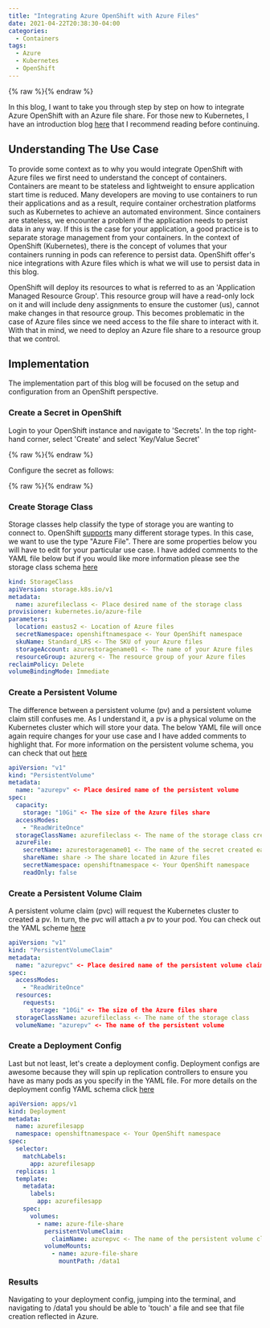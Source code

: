 ```yaml
---
title: "Integrating Azure OpenShift with Azure Files"
date: 2021-04-22T20:38:30-04:00
categories:
  - Containers
tags:
  - Azure
  - Kubernetes
  - OpenShift
---
```


{% raw %}<img src="/blog/assets/images/blog_images/aro-and-azure-files/openshift_azure.png" alt="">{% endraw %}

In this blog, I want to take you through step by step on how to integrate Azure OpenShift with an Azure file share. For those new to Kubernetes, I have an introduction blog [here](https://schiiss.github.io/blog/containers/an-introduction-to-kubernetes/) that I recommend reading before continuing.

## Understanding The Use Case

To provide some context as to why you would integrate OpenShift with Azure files we first need to understand the concept of containers. Containers are meant to be stateless and lightweight to ensure application start time is reduced. Many developers are moving to use containers to run their applications and as a result, require container orchestration platforms such as Kubernetes to achieve an automated environment. Since containers are stateless, we encounter a problem if the application needs to persist data in any way. If this is the case for your application, a good practice is to separate storage management from your containers. In the context of OpenShift (Kubernetes), there is the concept of volumes that your containers running in pods can reference to persist data. OpenShift offer's nice integrations with Azure files which is what we will use to persist data in this blog.

OpenShift will deploy its resources to what is referred to as an 'Application Managed Resource Group'. This resource group will have a read-only lock on it and will include deny assignments to ensure the customer (us), cannot make changes in that resource group. This becomes problematic in the case of Azure files since we need access to the file share to interact with it. With that in mind, we need to deploy an Azure file share to a resource group that we control. 

## Implementation

The implementation part of this blog will be focused on the setup and configuration from an OpenShift perspective. 

### Create a Secret in OpenShift

Login to your OpenShift instance and navigate to 'Secrets'. In the top right-hand corner, select 'Create' and select 'Key/Value Secret'

{% raw %}<img src="/blog/assets/images/blog_images/aro-and-azure-files/secrets_create.PNG" alt="">{% endraw %}

Configure the secret as follows:

{% raw %}<img src="/blog/assets/images/blog_images/aro-and-azure-files/secret_config.PNG" alt="">{% endraw %}


### Create Storage Class

Storage classes help classify the type of storage you are wanting to connect to. OpenShift [supports](https://docs.openshift.com/container-platform/4.7/storage/understanding-persistent-storage.html#pv-access-modes_understanding-persistent-storage) many different storage types. In this case, we want to use the type "Azure File". There are some properties below you will have to edit for your particular use case. I have added comments to the YAML file below but if you would like more information please see the storage class schema [here](https://docs.openshift.com/container-platform/4.7/rest_api/storage_apis/storageclass-storage-k8s-io-v1.html#storageclass-storage-k8s-io-v1)

```yaml
kind: StorageClass
apiVersion: storage.k8s.io/v1
metadata:
  name: azurefileclass <- Place desired name of the storage class
provisioner: kubernetes.io/azure-file
parameters:
  location: eastus2 <- Location of Azure files
  secretNamespace: openshiftnamespace <- Your OpenShift namespace
  skuName: Standard_LRS <- The SKU of your Azure files
  storageAccount: azurestoragename01 <- The name of your Azure files
  resourceGroup: azurerg <- The resource group of your Azure files
reclaimPolicy: Delete
volumeBindingMode: Immediate
```

### Create a Persistent Volume

The difference between a persistent volume (pv) and a persistent volume claim still confuses me. As I understand it, a pv is a physical volume on the Kubernetes cluster which will store your data. The below YAML file will once again require changes for your use case and I have added comments to highlight that. For more information on the persistent volume schema, you can check that out [here](https://docs.openshift.com/container-platform/4.7/rest_api/workloads_apis/persistentvolume-core-v1.html#persistentvolume-core-v1)

```yaml
apiVersion: "v1"
kind: "PersistentVolume"
metadata:
  name: "azurepv" <- Place desired name of the persistent volume
spec:
  capacity:
    storage: "10Gi" <- The size of the Azure files share
  accessModes:
    - "ReadWriteOnce"
  storageClassName: azurefileclass <- The name of the storage class created above
  azureFile:
    secretName: azurestoragename01 <- The name of the secret created earlier
    shareName: share -> The share located in Azure files
    secretNamespace: openshiftnamespace <- Your OpenShift namespace
    readOnly: false
```

### Create a Persistent Volume Claim

A persistent volume claim (pvc) will request the Kubernetes cluster to created a pv. In turn, the pvc will attach a pv to your pod. You can check out the YAML scheme [here](https://docs.openshift.com/container-platform/4.7/rest_api/storage_apis/persistentvolumeclaim-core-v1.html#persistentvolumeclaim-core-v1)

```yaml
apiVersion: "v1"
kind: "PersistentVolumeClaim"
metadata:
  name: "azurepvc" <- Place desired name of the persistent volume claim
spec:
  accessModes:
    - "ReadWriteOnce"
  resources:
    requests:
      storage: "10Gi" <- The size of the Azure files share
  storageClassName: azurefileclass <- The name of the storage class
  volumeName: "azurepv" <- The name of the persistent volume
```

### Create a Deployment Config

Last but not least, let's create a deployment config. Deployment configs are awesome because they will spin up replication controllers to ensure you have as many pods as you specify in the YAML file. For more details on the deployment config YAML schema click [here](https://docs.openshift.com/container-platform/4.7/rest_api/workloads_apis/deploymentconfig-apps-openshift-io-v1.html#deploymentconfig-apps-openshift-io-v1)

```yaml
apiVersion: apps/v1
kind: Deployment
metadata:
  name: azurefilesapp
  namespace: openshiftnamespace <- Your OpenShift namespace
spec:
  selector:
    matchLabels:
      app: azurefilesapp
  replicas: 1
  template:
    metadata:
      labels:
        app: azurefilesapp
    spec:
      volumes:
        - name: azure-file-share
          persistentVolumeClaim:
            claimName: azurepvc <- The name of the persistent volume claim
          volumeMounts:
            - name: azure-file-share
              mountPath: /data1
```

### Results

Navigating to your deployment config, jumping into the terminal, and navigating to /data1 you should be able to 'touch' a file and see that file creation reflected in Azure.